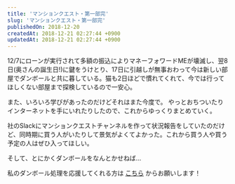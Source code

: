```yaml
---
title: 'マンションクエスト・第一部完'
slug: 'マンションクエスト・第一部完'
publishedOn: 2018-12-20
createdAt: 2018-12-21 02:27:44 +0900
updatedAt: 2018-12-21 02:27:44 +0900
---
```

12/7にローンが実行されて多額の振込によりマネーフォワードMEが壊滅し、翌8日(奥さんの誕生日!)に鍵をうけとり、17日に引越しが無事おわって今は新しい部屋でダンボールと共に暮している。猫も2日ほどで慣れてくれて、今では行ってほしくない部屋まで探検しているので一安心。

また、いろいろ学びがあったのだけどそれはまた今度で。 やっとおちついたりインターネットを手にいれたりしたので、これからゆっくりまとめていく。

社のSlackにマンションクエストチャンネルを作って状況報告をしていたのだけど、同時期に買う人がいたりして景気がよくてよかった。これから買う人や買う予定の人はぜひ入ってほしい。

そして、とにかくダンボールをなんとかせねば…

私のダンボール処理を応援してくれる方は [こちら](https://bit.ly/kenchan-wl) からお願いします！
